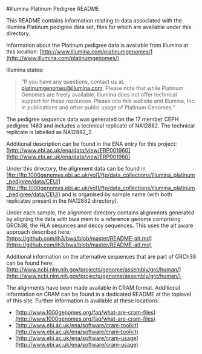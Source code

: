 #Illumina Platinum Pedigree README

This README contains information relating to data associated with the Illumina Platinum pedigree data set, files for which are available under this directory.

Information about the Platinum pedigree data is available from Illumina at this location:
[http://www.illumina.com/platinumgenomes/](http://www.illumina.com/platinumgenomes/)

Illumina states:
>"If you have any questions, contact us at: platinumgenomes@illumina.com. Please note that while Platinum Genomes are freely available, Illumina does not offer technical support for these resources. Please cite this website and Illumina, Inc. in publications and other public usage of Platinum Genomes."

The pedigree sequence data was generated on the 17 member CEPH pedigree 1463 and includes a technical replicate of NA12882. The technical replicate is labelled as NA12882_2.

Additional description can be found in the ENA entry for this project:
[http://www.ebi.ac.uk/ena/data/view/ERP001960](http://www.ebi.ac.uk/ena/data/view/ERP001960)

Under this directory, the alignment data can be found in [ftp://ftp.1000genomes.ebi.ac.uk/vol1/ftp/data_collections/illumina_platinum_pedigree/data/CEU/](ftp://ftp.1000genomes.ebi.ac.uk/vol1/ftp/data_collections/illumina_platinum_pedigree/data/CEU/) and is organised by sample name (with both replicates present in the NA12882 directory). 

Under each sample, the alignment directory contains alignments generated by aligning the data with bwa mem to a reference genome comprising GRCh38, the HLA sequnces and decoy sequences. This uses the alt aware approach described here:
[https://github.com/lh3/bwa/blob/master/README-alt.md](https://github.com/lh3/bwa/blob/master/README-alt.md)

Additional information on the alternative sequences that are part of GRCh38 can be found here:
[http://www.ncbi.nlm.nih.gov/projects/genome/assembly/grc/human/](http://www.ncbi.nlm.nih.gov/projects/genome/assembly/grc/human/)

The alignments have been made available in CRAM format. Additional information on CRAM can be found in a dedicated README at the toplevel of this site. Further information is available at these locations:
- [http://www.1000genomes.org/faq/what-are-cram-files](http://www.1000genomes.org/faq/what-are-cram-files)
- [http://www.ebi.ac.uk/ena/software/cram-toolkit](http://www.ebi.ac.uk/ena/software/cram-toolkit)
- [http://www.ebi.ac.uk/ena/software/cram-usage](http://www.ebi.ac.uk/ena/software/cram-usage)

